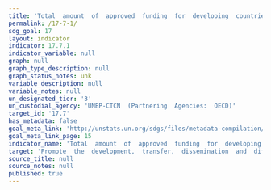 ```yaml
---
title: 'Total  amount  of  approved  funding  for  developing  countries  to  promote  the  development,  transfer,  dissemination  and  diffusion  of  environmentally  sound  technologies'
permalink: /17-7-1/
sdg_goal: 17
layout: indicator
indicator: 17.7.1
indicator_variable: null
graph: null
graph_type_description: null
graph_status_notes: unk
variable_description: null
variable_notes: null
un_designated_tier: '3'
un_custodial_agency: 'UNEP-CTCN  (Partnering  Agencies:  OECD)'
target_id: '17.7'
has_metadata: false
goal_meta_link: 'http://unstats.un.org/sdgs/files/metadata-compilation/Metadata-Goal-17.pdf'
goal_meta_link_page: 15
indicator_name: 'Total  amount  of  approved  funding  for  developing  countries  to  promote  the  development,  transfer,  dissemination  and  diffusion  of  environmentally  sound  technologies'
target: 'Promote  the  development,  transfer,  dissemination  and  diffusion  of  environmentally  sound  technologies  to  developing  countries  on  favourable  terms,  including  on  concessional  and  preferential  terms,  as  mutually  agreed.'
source_title: null
source_notes: null
published: true  
---
```

